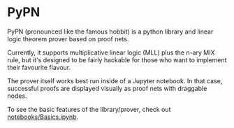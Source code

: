 # PyPN

PyPN (pronounced like the famous hobbit) is a python library and linear logic theorem prover based on proof nets.

Currently, it supports multiplicative linear logic (MLL) plus the n-ary MIX rule, but it's designed to be fairly hackable for those who want to implement their favourite flavour.

The prover itself works best run inside of a Jupyter notebook. In that case, successful proofs are displayed visually as proof nets with draggable nodes.

To see the basic features of the library/prover, check out [notebooks/Basics.ipynb](https://nbviewer.jupyter.org/github/akissinger/pypn/blob/master/notebooks/Basics.ipynb).
